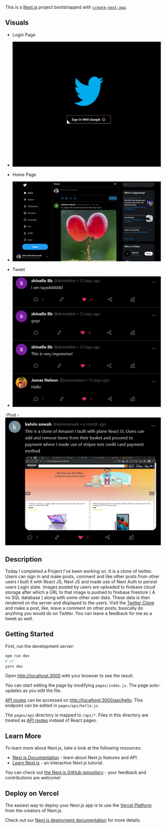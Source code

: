 This is a [Next.js](https://nextjs.org/) project bootstrapped with [`create-next-app`](https://github.com/vercel/next.js/tree/canary/packages/create-next-app).

## Visuals
- Login Page 
- ![name-of-you-image](https://github.com/ksowah/TWITTER-CLONE/blob/twitter-remote/images/login.png?raw=true)

- Home Page
- ![name-of-you-image](https://github.com/ksowah/TWITTER-CLONE/blob/twitter-remote/images/home.png?raw=true)

- Tweet
- ![name-of-you-image](https://github.com/ksowah/TWITTER-CLONE/blob/twitter-remote/images/tweet.png?raw=true)

-Post
-![name-of-you-image](https://github.com/ksowah/TWITTER-CLONE/blob/twitter-remote/images/post.png?raw=true)

## Description
Today I completed a Project I've been working on. It is a clone of twitter. Users can sign in and make posts, comment and like other posts from other users I built it with React JS, Next JS and made use of Next Auth to persist users Login state. Images posted by users are uploaded to firebase cloud storage after which a URL to that image is pushed to firebase firestore ( A no SQL database ) along with some other user data. These data is then rendered on the server and displayed to the users.
Visit the [Twitter Clone](https://twitter-clone-ksowah.vercel.app/) and make a post, like, leave a comment on other posts, basically do anything you would do on Twitter. You can leave a feedback for me as a tweet as well. 

## Getting Started

First, run the development server:

```bash
npm run dev
# or
yarn dev
```

Open [http://localhost:3000](http://localhost:3000) with your browser to see the result.

You can start editing the page by modifying `pages/index.js`. The page auto-updates as you edit the file.

[API routes](https://nextjs.org/docs/api-routes/introduction) can be accessed on [http://localhost:3000/api/hello](http://localhost:3000/api/hello). This endpoint can be edited in `pages/api/hello.js`.

The `pages/api` directory is mapped to `/api/*`. Files in this directory are treated as [API routes](https://nextjs.org/docs/api-routes/introduction) instead of React pages.

## Learn More

To learn more about Next.js, take a look at the following resources:

- [Next.js Documentation](https://nextjs.org/docs) - learn about Next.js features and API.
- [Learn Next.js](https://nextjs.org/learn) - an interactive Next.js tutorial.

You can check out [the Next.js GitHub repository](https://github.com/vercel/next.js/) - your feedback and contributions are welcome!

## Deploy on Vercel

The easiest way to deploy your Next.js app is to use the [Vercel Platform](https://vercel.com/new?utm_medium=default-template&filter=next.js&utm_source=create-next-app&utm_campaign=create-next-app-readme) from the creators of Next.js.

Check out our [Next.js deployment documentation](https://nextjs.org/docs/deployment) for more details.
